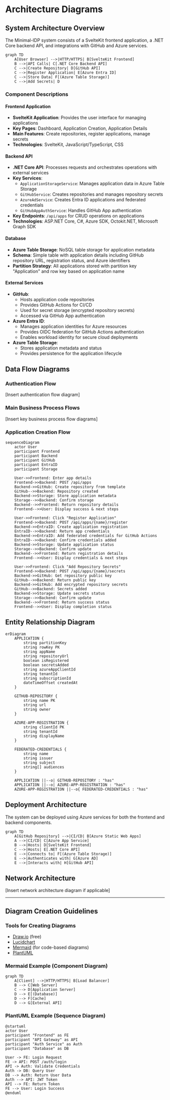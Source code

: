 # Architecture Diagrams

## System Architecture Overview

The Minimal-IDP system consists of a SvelteKit frontend application, a .NET Core backend API, and integrations with GitHub and Azure services.

```mermaid
graph TD
    A[User Browser] -->|HTTP/HTTPS| B[SvelteKit Frontend]
    B -->|API Calls| C[.NET Core Backend API]
    C -->|Create Repository| D[GitHub API]
    C -->|Register Application| E[Azure Entra ID]
    C -->|Store Data| F[(Azure Table Storage)]
    C -->|Add Secrets| D
```

### Component Descriptions

#### Frontend Application
- **SvelteKit Application**: Provides the user interface for managing applications
- **Key Pages**: Dashboard, Application Creation, Application Details
- **Main Features**: Create repositories, register applications, manage secrets
- **Technologies**: SvelteKit, JavaScript/TypeScript, CSS

#### Backend API
- **.NET Core API**: Processes requests and orchestrates operations with external services
- **Key Services**: 
  - `ApplicationStorageService`: Manages application data in Azure Table Storage
  - `GitHubService`: Creates repositories and manages repository secrets
  - `AzureAdService`: Creates Entra ID applications and federated credentials
  - `GitHubAppAuthService`: Handles GitHub App authentication
- **Key Endpoints**: `/api/apps` for CRUD operations on applications
- **Technologies**: ASP.NET Core, C#, Azure SDK, Octokit.NET, Microsoft Graph SDK

#### Database
- **Azure Table Storage**: NoSQL table storage for application metadata
- **Schema**: Simple table with application details including GitHub repository URL, registration status, and Azure identifiers
- **Partition Strategy**: All applications stored with partition key "Application" and row key based on application name

#### External Services
- **GitHub**: 
  - Hosts application code repositories
  - Provides GitHub Actions for CI/CD
  - Used for secret storage (encrypted repository secrets)
  - Accessed via GitHub App authentication
- **Azure Entra ID**: 
  - Manages application identities for Azure resources
  - Provides OIDC federation for GitHub Actions authentication
  - Enables workload identity for secure cloud deployments
- **Azure Table Storage**: 
  - Stores application metadata and status
  - Provides persistence for the application lifecycle

## Data Flow Diagrams

### Authentication Flow
[Insert authentication flow diagram]

### Main Business Process Flows
[Insert key business process flow diagrams]

### Application Creation Flow

```mermaid
sequenceDiagram
    actor User
    participant Frontend
    participant Backend
    participant GitHub
    participant EntraID
    participant Storage
    
    User->>Frontend: Enter app details
    Frontend->>Backend: POST /api/apps
    Backend->>GitHub: Create repository from template
    GitHub-->>Backend: Repository created
    Backend->>Storage: Store application metadata
    Storage-->>Backend: Confirm storage
    Backend-->>Frontend: Return repository details
    Frontend-->>User: Display success & next steps
    
    User->>Frontend: Click "Register Application"
    Frontend->>Backend: POST /api/apps/{name}/register
    Backend->>EntraID: Create application registration
    EntraID-->>Backend: Return app credentials
    Backend->>EntraID: Add federated credentials for GitHub Actions
    EntraID-->>Backend: Confirm credentials added
    Backend->>Storage: Update application status
    Storage-->>Backend: Confirm update
    Backend-->>Frontend: Return registration details
    Frontend-->>User: Display credentials & next steps
    
    User->>Frontend: Click "Add Repository Secrets"
    Frontend->>Backend: POST /api/apps/{name}/secrets
    Backend->>GitHub: Get repository public key
    GitHub-->>Backend: Return public key
    Backend->>GitHub: Add encrypted repository secrets
    GitHub-->>Backend: Secrets added
    Backend->>Storage: Update secrets status
    Storage-->>Backend: Confirm update
    Backend-->>Frontend: Return success status
    Frontend-->>User: Display completion status
```

## Entity Relationship Diagram

```mermaid
erDiagram
    APPLICATION {
        string partitionKey
        string rowKey PK
        string appName
        string repositoryUrl
        boolean isRegistered
        boolean secretsAdded
        string azureAppClientId
        string tenantId
        string subscriptionId
        dateTimeOffset createdAt
    }
    
    GITHUB-REPOSITORY {
        string name PK
        string url
        string owner
    }
    
    AZURE-APP-REGISTRATION {
        string clientId PK
        string tenantId
        string displayName
    }
    
    FEDERATED-CREDENTIALS {
        string name
        string issuer
        string subject
        string[] audiences
    }
    
    APPLICATION ||--o| GITHUB-REPOSITORY : "has"
    APPLICATION ||--o| AZURE-APP-REGISTRATION : "has"
    AZURE-APP-REGISTRATION ||--o{ FEDERATED-CREDENTIALS : "has"
```

## Deployment Architecture

The system can be deployed using Azure services for both the frontend and backend components.

```mermaid
graph TD
    A[GitHub Repository] -->|CI/CD| B[Azure Static Web Apps]
    A -->|CI/CD| C[Azure App Service]
    B -->|Hosts| D[SvelteKit Frontend]
    C -->|Hosts| E[.NET Core API]
    E -->|Connects to| F[(Azure Table Storage)]
    E -->|Authenticates with| G[Azure AD]
    E -->|Interacts with| H[GitHub API]
```

## Network Architecture
[Insert network architecture diagram if applicable]

---

## Diagram Creation Guidelines

### Tools for Creating Diagrams
- [Draw.io](https://app.diagrams.net/) (free)
- [Lucidchart](https://www.lucidchart.com/)
- [Mermaid](https://mermaid-js.github.io/mermaid/#/) (for code-based diagrams)
- [PlantUML](https://plantuml.com/)

### Mermaid Example (Component Diagram)

```mermaid
graph TD
    A[Client] -->|HTTP/HTTPS| B[Load Balancer]
    B --> C[Web Server]
    C --> D[Application Server]
    D --> E[(Database)]
    D --> F[Cache]
    D --> G[External API]
```

### PlantUML Example (Sequence Diagram)

```plantuml
@startuml
actor User
participant "Frontend" as FE
participant "API Gateway" as API
participant "Auth Service" as Auth
participant "Database" as DB

User -> FE: Login Request
FE -> API: POST /auth/login
API -> Auth: Validate Credentials
Auth -> DB: Query User
DB --> Auth: Return User Data
Auth --> API: JWT Token
API --> FE: Return Token
FE --> User: Login Success
@enduml
```
